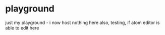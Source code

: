 # playground
just my playground - i now host nothing here
also, testing, if atom editor is able to edit here

